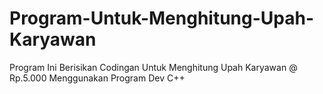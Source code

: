# Program-Untuk-Menghitung-Upah-Karyawan
Program Ini Berisikan Codingan Untuk Menghitung Upah Karyawan @ Rp.5.000
Menggunakan Program Dev C++
